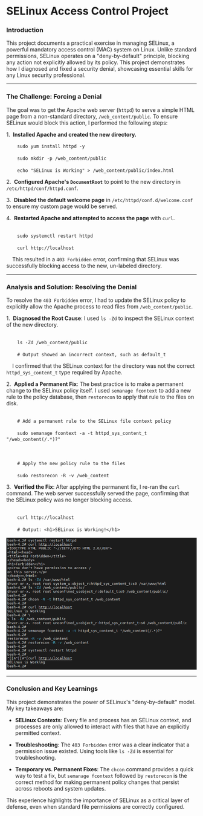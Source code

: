 # SELinux Access Control Project



### Introduction

This project documents a practical exercise in managing SELinux, a powerful mandatory access control (MAC) system on Linux. Unlike standard permissions, SELinux operates on a "deny-by-default" principle, blocking any action not explicitly allowed by its policy. This project demonstrates how I diagnosed and fixed a security denial, showcasing essential skills for any Linux security professional.



***



### The Challenge: Forcing a Denial

The goal was to get the Apache web server (`httpd`) to serve a simple HTML page from a non-standard directory, `/web_content/public`. To ensure SELinux would block this action, I performed the following steps:



1.  **Installed Apache and created the new directory.**

```
    sudo yum install httpd -y

    sudo mkdir -p /web_content/public

    echo "SELinux is Working" > /web_content/public/index.html
```


2.  **Configured Apache's `DocumentRoot`** to point to the new directory in `/etc/httpd/conf/httpd.conf`.

3.  **Disabled the default welcome page** in `/etc/httpd/conf.d/welcome.conf` to ensure my custom page would be served.

4.  **Restarted Apache and attempted to access the page** with `curl`.

```

    sudo systemctl restart httpd

    curl http://localhost

```

    This resulted in a `403 Forbidden` error, confirming that SELinux was successfully blocking access to the new, un-labeled directory.



***



### Analysis and Solution: Resolving the Denial

To resolve the `403 Forbidden` error, I had to update the SELinux policy to explicitly allow the Apache process to read files from `/web_content/public`.



1.  **Diagnosed the Root Cause**: I used `ls -Zd` to inspect the SELinux context of the new directory.

```

    ls -Zd /web_content/public

    # Output showed an incorrect context, such as default_t

```

    I confirmed that the SELinux context for the directory was not the correct `httpd_sys_content_t` type required by Apache.



2.  **Applied a Permanent Fix**: The best practice is to make a permanent change to the SELinux policy itself. I used `semanage fcontext` to add a new rule to the policy database, then `restorecon` to apply that rule to the files on disk.



```

    # Add a permanent rule to the SELinux file context policy

    sudo semanage fcontext -a -t httpd_sys_content_t "/web_content(/.*)?"



    # Apply the new policy rule to the files

    sudo restorecon -R -v /web_content

 ```



3.  **Verified the Fix**: After applying the permanent fix, I re-ran the `curl` command. The web server successfully served the page, confirming that the SELinux policy was no longer blocking access.



```

    curl http://localhost

    # Output: <h1>SELinux is Working!</h1>
```

![CLI Screenshot](individual-projects/SELinux-access-control/SELinux-Access.png)

***



### Conclusion and Key Learnings

This project demonstrates the power of SELinux's "deny-by-default" model. My key takeaways are:



* **SELinux Contexts**: Every file and process has an SELinux context, and processes are only allowed to interact with files that have an explicitly permitted context.

* **Troubleshooting**: The `403 Forbidden` error was a clear indicator that a permission issue existed. Using tools like `ls -Zd` is essential for troubleshooting.

* **Temporary vs. Permanent Fixes**: The `chcon` command provides a quick way to test a fix, but `semanage fcontext` followed by `restorecon` is the correct method for making permanent policy changes that persist across reboots and system updates.



This experience highlights the importance of SELinux as a critical layer of defense, even when standard file permissions are correctly configured.
